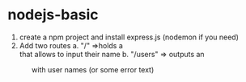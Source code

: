 # nodejs-basic
1. create a npm project and install express.js (nodemon if you need)
2. Add two routes 
    a. "/" =>holds a <form> that allows to input their name
    b. "/users" => outputs an <ul> with user names (or some error text)
